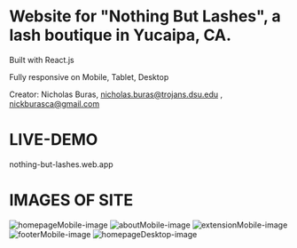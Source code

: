 # Website for "Nothing But Lashes", a lash boutique in Yucaipa, CA.

Built with React.js

Fully responsive on Mobile, Tablet, Desktop

Creator: Nicholas Buras, nicholas.buras@trojans.dsu.edu , nickburasca@gmail.com

# LIVE-DEMO

nothing-but-lashes.web.app

# IMAGES OF SITE

![homepageMobile-image](https://github.com/dunk-boyz-12/Nothing-But-Lashes-Site/blob/master/public/homepage-mobile.png)
![aboutMobile-image](https://github.com/dunk-boyz-12/Nothing-But-Lashes-Site/blob/master/public/about-mobile.png)
![extensionMobile-image](https://github.com/dunk-boyz-12/Nothing-But-Lashes-Site/blob/master/public/extension-mobile.png)
![footerMobile-image](https://github.com/dunk-boyz-12/Nothing-But-Lashes-Site/blob/master/public/footer-mobile.png)
![homepageDesktop-image](https://github.com/dunk-boyz-12/Nothing-But-Lashes-Site/blob/master/public/homepage-desktop.png)
